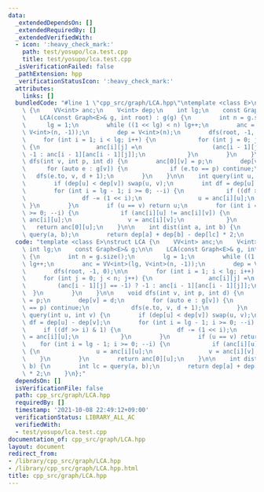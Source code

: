 ```yaml
---
data:
  _extendedDependsOn: []
  _extendedRequiredBy: []
  _extendedVerifiedWith:
  - icon: ':heavy_check_mark:'
    path: test/yosupo/lca.test.cpp
    title: test/yosupo/lca.test.cpp
  _isVerificationFailed: false
  _pathExtension: hpp
  _verificationStatusIcon: ':heavy_check_mark:'
  attributes:
    links: []
  bundledCode: "#line 1 \"cpp_src/graph/LCA.hpp\"\ntemplate <class E>\nstruct LCA\
    \ {\n    VV<int> anc;\n    V<int> dep;\n    int lg;\n    const Graph<E>& g;\n\n\
    \    LCA(const Graph<E>& g, int root) : g(g) {\n        int n = g.size();\n  \
    \      lg = 1;\n        while ((1 << lg) < n) lg++;\n        anc = VV<int>(lg,\
    \ V<int>(n, -1));\n        dep = V<int>(n);\n        dfs(root, -1, 0);\n\n   \
    \     for (int i = 1; i < lg; i++) {\n            for (int j = 0; j < n; j++)\
    \ {\n                anc[i][j] =\n                    (anc[i - 1][j] == -1) ?\
    \ -1 : anc[i - 1][anc[i - 1][j]];\n            }\n        }\n    }\n\n    void\
    \ dfs(int v, int p, int d) {\n        anc[0][v] = p;\n        dep[v] = d;\n  \
    \      for (auto e : g[v]) {\n            if (e.to == p) continue;\n         \
    \   dfs(e.to, v, d + 1);\n        }\n    }\n\n    int query(int u, int v) {\n\
    \        if (dep[u] < dep[v]) swap(u, v);\n        int df = dep[u] - dep[v];\n\
    \        for (int i = lg - 1; i >= 0; --i) {\n            if ((df >> i) & 1) {\n\
    \                df -= (1 << i);\n                u = anc[i][u];\n           \
    \ }\n        }\n        if (u == v) return u;\n        for (int i = lg - 1; i\
    \ >= 0; --i) {\n            if (anc[i][u] != anc[i][v]) {\n                u =\
    \ anc[i][u];\n                v = anc[i][v];\n            }\n        }\n     \
    \   return anc[0][u];\n    }\n\n    int dist(int a, int b) {\n        int lc =\
    \ query(a, b);\n        return dep[a] + dep[b] - dep[lc] * 2;\n    }\n};\n"
  code: "template <class E>\nstruct LCA {\n    VV<int> anc;\n    V<int> dep;\n   \
    \ int lg;\n    const Graph<E>& g;\n\n    LCA(const Graph<E>& g, int root) : g(g)\
    \ {\n        int n = g.size();\n        lg = 1;\n        while ((1 << lg) < n)\
    \ lg++;\n        anc = VV<int>(lg, V<int>(n, -1));\n        dep = V<int>(n);\n\
    \        dfs(root, -1, 0);\n\n        for (int i = 1; i < lg; i++) {\n       \
    \     for (int j = 0; j < n; j++) {\n                anc[i][j] =\n           \
    \         (anc[i - 1][j] == -1) ? -1 : anc[i - 1][anc[i - 1][j]];\n          \
    \  }\n        }\n    }\n\n    void dfs(int v, int p, int d) {\n        anc[0][v]\
    \ = p;\n        dep[v] = d;\n        for (auto e : g[v]) {\n            if (e.to\
    \ == p) continue;\n            dfs(e.to, v, d + 1);\n        }\n    }\n\n    int\
    \ query(int u, int v) {\n        if (dep[u] < dep[v]) swap(u, v);\n        int\
    \ df = dep[u] - dep[v];\n        for (int i = lg - 1; i >= 0; --i) {\n       \
    \     if ((df >> i) & 1) {\n                df -= (1 << i);\n                u\
    \ = anc[i][u];\n            }\n        }\n        if (u == v) return u;\n    \
    \    for (int i = lg - 1; i >= 0; --i) {\n            if (anc[i][u] != anc[i][v])\
    \ {\n                u = anc[i][u];\n                v = anc[i][v];\n        \
    \    }\n        }\n        return anc[0][u];\n    }\n\n    int dist(int a, int\
    \ b) {\n        int lc = query(a, b);\n        return dep[a] + dep[b] - dep[lc]\
    \ * 2;\n    }\n};"
  dependsOn: []
  isVerificationFile: false
  path: cpp_src/graph/LCA.hpp
  requiredBy: []
  timestamp: '2021-10-08 22:49:12+09:00'
  verificationStatus: LIBRARY_ALL_AC
  verifiedWith:
  - test/yosupo/lca.test.cpp
documentation_of: cpp_src/graph/LCA.hpp
layout: document
redirect_from:
- /library/cpp_src/graph/LCA.hpp
- /library/cpp_src/graph/LCA.hpp.html
title: cpp_src/graph/LCA.hpp
---
```

